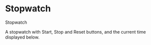 # Stopwatch
Stopwatch

A stopwatch with Start, Stop and Reset buttons, and the current time displayed below.
